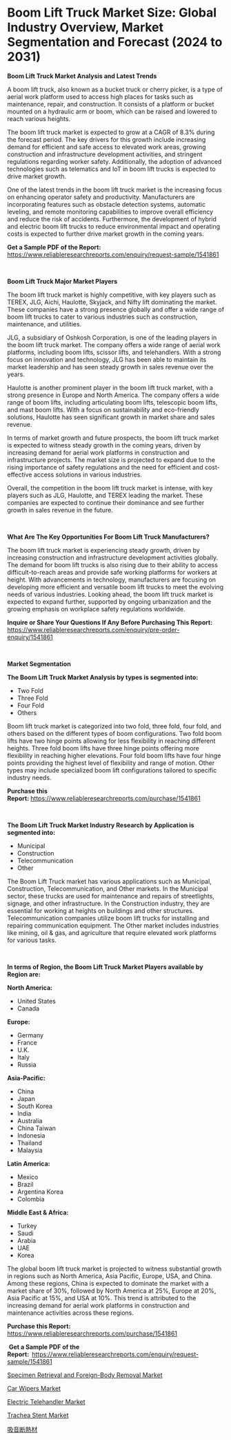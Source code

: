 <p><h1>Boom Lift Truck Market Size: Global Industry Overview, Market Segmentation and Forecast (2024 to 2031)</h1></p><p><strong>Boom Lift Truck Market Analysis and Latest Trends</strong></p>
<p><p>A boom lift truck, also known as a bucket truck or cherry picker, is a type of aerial work platform used to access high places for tasks such as maintenance, repair, and construction. It consists of a platform or bucket mounted on a hydraulic arm or boom, which can be raised and lowered to reach various heights.</p><p>The boom lift truck market is expected to grow at a CAGR of 8.3% during the forecast period. The key drivers for this growth include increasing demand for efficient and safe access to elevated work areas, growing construction and infrastructure development activities, and stringent regulations regarding worker safety. Additionally, the adoption of advanced technologies such as telematics and IoT in boom lift trucks is expected to drive market growth.</p><p>One of the latest trends in the boom lift truck market is the increasing focus on enhancing operator safety and productivity. Manufacturers are incorporating features such as obstacle detection systems, automatic leveling, and remote monitoring capabilities to improve overall efficiency and reduce the risk of accidents. Furthermore, the development of hybrid and electric boom lift trucks to reduce environmental impact and operating costs is expected to further drive market growth in the coming years.</p></p>
<p><strong>Get a Sample PDF of the Report:&nbsp;</strong> <a href="https://www.reliableresearchreports.com/enquiry/request-sample/1541861">https://www.reliableresearchreports.com/enquiry/request-sample/1541861</a></p>
<p>&nbsp;</p>
<p><strong>Boom Lift Truck Major Market Players</strong></p>
<p><p>The boom lift truck market is highly competitive, with key players such as TEREX, JLG, Aichi, Haulotte, Skyjack, and Nifty lift dominating the market. These companies have a strong presence globally and offer a wide range of boom lift trucks to cater to various industries such as construction, maintenance, and utilities.</p><p>JLG, a subsidiary of Oshkosh Corporation, is one of the leading players in the boom lift truck market. The company offers a wide range of aerial work platforms, including boom lifts, scissor lifts, and telehandlers. With a strong focus on innovation and technology, JLG has been able to maintain its market leadership and has seen steady growth in sales revenue over the years.</p><p>Haulotte is another prominent player in the boom lift truck market, with a strong presence in Europe and North America. The company offers a wide range of boom lifts, including articulating boom lifts, telescopic boom lifts, and mast boom lifts. With a focus on sustainability and eco-friendly solutions, Haulotte has seen significant growth in market share and sales revenue.</p><p>In terms of market growth and future prospects, the boom lift truck market is expected to witness steady growth in the coming years, driven by increasing demand for aerial work platforms in construction and infrastructure projects. The market size is projected to expand due to the rising importance of safety regulations and the need for efficient and cost-effective access solutions in various industries.</p><p>Overall, the competition in the boom lift truck market is intense, with key players such as JLG, Haulotte, and TEREX leading the market. These companies are expected to continue their dominance and see further growth in sales revenue in the future.</p></p>
<p>&nbsp;</p>
<p><strong>What Are The Key Opportunities For Boom Lift Truck Manufacturers?</strong></p>
<p><p>The boom lift truck market is experiencing steady growth, driven by increasing construction and infrastructure development activities globally. The demand for boom lift trucks is also rising due to their ability to access difficult-to-reach areas and provide safe working platforms for workers at height. With advancements in technology, manufacturers are focusing on developing more efficient and versatile boom lift trucks to meet the evolving needs of various industries. Looking ahead, the boom lift truck market is expected to expand further, supported by ongoing urbanization and the growing emphasis on workplace safety regulations worldwide.</p></p>
<p><strong>Inquire or Share Your Questions If Any Before Purchasing This Report:</strong> <a href="https://www.reliableresearchreports.com/enquiry/pre-order-enquiry/1541861">https://www.reliableresearchreports.com/enquiry/pre-order-enquiry/1541861</a></p>
<p>&nbsp;</p>
<p><strong>Market Segmentation</strong></p>
<p><strong>The Boom Lift Truck Market Analysis by types is segmented into:</strong></p>
<p><ul><li>Two Fold</li><li>Three Fold</li><li>Four Fold</li><li>Others</li></ul></p>
<p><p>Boom lift truck market is categorized into two fold, three fold, four fold, and others based on the different types of boom configurations. Two fold boom lifts have two hinge points allowing for less flexibility in reaching different heights. Three fold boom lifts have three hinge points offering more flexibility in reaching higher elevations. Four fold boom lifts have four hinge points providing the highest level of flexibility and range of motion. Other types may include specialized boom lift configurations tailored to specific industry needs.</p></p>
<p><strong>Purchase this Report:&nbsp;</strong><a href="https://www.reliableresearchreports.com/purchase/1541861">https://www.reliableresearchreports.com/purchase/1541861</a></p>
<p>&nbsp;</p>
<p><strong>The Boom Lift Truck Market Industry Research by Application is segmented into:</strong></p>
<p><ul><li>Municipal</li><li>Construction</li><li>Telecommunication</li><li>Other</li></ul></p>
<p><p>The Boom Lift Truck market has various applications such as Municipal, Construction, Telecommunication, and Other markets. In the Municipal sector, these trucks are used for maintenance and repairs of streetlights, signage, and other infrastructure. In the Construction industry, they are essential for working at heights on buildings and other structures. Telecommunication companies utilize boom lift trucks for installing and repairing communication equipment. The Other market includes industries like mining, oil & gas, and agriculture that require elevated work platforms for various tasks.</p></p>
<p>&nbsp;</p>
<p><strong>In terms of Region, the Boom Lift Truck Market Players available by Region are:</strong></p>
<p>
    <p> <strong> North America: </strong>
        <ul>
            <li>United States</li>
            <li>Canada</li>
        </ul>
        </p> 
    <p> <strong> Europe: </strong>
        <ul>
            <li>Germany</li>
            <li>France</li>
            <li>U.K.</li>
            <li>Italy</li>
            <li>Russia</li>
        </ul>
        </p> 
    <p> <strong> Asia-Pacific: </strong>
        <ul>
            <li>China</li>
            <li>Japan</li>
            <li>South Korea</li>
            <li>India</li>
            <li>Australia</li>
            <li>China Taiwan</li>
            <li>Indonesia</li>
            <li>Thailand</li>
            <li>Malaysia</li>
        </ul>
        </p> 
    <p> <strong> Latin America: </strong>
        <ul>
            <li>Mexico</li>
            <li>Brazil</li>
            <li>Argentina Korea</li>
            <li>Colombia</li>
        </ul>
        </p> 
    <p> <strong> Middle East & Africa: </strong>
        <ul>
            <li>Turkey</li>
            <li>Saudi</li>
            <li>Arabia</li>
            <li>UAE</li>
            <li>Korea</li>
        </ul>
    </p>
    </p>
<p><p>The global boom lift truck market is projected to witness substantial growth in regions such as North America, Asia Pacific, Europe, USA, and China. Among these regions, China is expected to dominate the market with a market share of 30%, followed by North America at 25%, Europe at 20%, Asia Pacific at 15%, and USA at 10%. This trend is attributed to the increasing demand for aerial work platforms in construction and maintenance activities across these regions.</p></p>
<p><strong>Purchase this Report: </strong><a href="https://www.reliableresearchreports.com/purchase/1541861">https://www.reliableresearchreports.com/purchase/1541861</a></p>
<p>&nbsp;<strong>Get a Sample PDF of the Report:&nbsp;&nbsp;</strong><a href="https://www.reliableresearchreports.com/enquiry/request-sample/1541861">https://www.reliableresearchreports.com/enquiry/request-sample/1541861</a></p>
<p><strong></strong></p>
<p><p><a href="https://issuu.com/reportprime-2/docs/specimen-retrieval-and-foreign-body-removal-market">Specimen Retrieval and Foreign-Body Removal Market</a></p><p><a href="https://github.com/brenzgnarento/Market-Research-Report-List-1/blob/main/car-wipers-market.md">Car Wipers Market</a></p><p><a href="https://github.com/jerrycopelandthomaswsqd8q/Market-Research-Report-List-1/blob/main/electric-telehandler-market.md">Electric Telehandler Market</a></p><p><a href="https://issuu.com/reportprime-2/docs/trachea-stent-market-size-2030.pptx">Trachea Stent Market</a></p><p><a href="https://github.com/jkjreqjscoxx7/Market-Research-Report-List-1/blob/main/7871299188405.md">吸音断熱材</a></p></p>